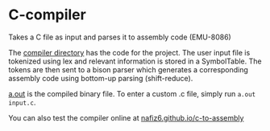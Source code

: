 # C-compiler
Takes a C file as input and parses it to assembly code (EMU-8086)

The [compiler directory](../../tree/master/compiler/) has the code for the project. The user input file is tokenized using lex and relevant information is stored in a SymbolTable. The tokens are then sent to a bison parser which generates a corresponding assembly code using bottom-up parsing (shift-reduce).

[a.out](../master/a.out) is the compiled binary file. To enter a custom .c file, simply run `a.out input.c`. 

You can also test the compiler online at [nafiz6.github.io/c-to-assembly](https://nafiz6.github.io/c-to-assembly.html)
